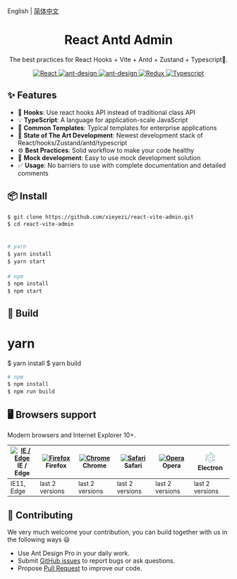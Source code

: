English | [简体中文](./README.zh_CN.md)

<h1 align="center">React Antd Admin</h1>

<div align="center">

The best practices for React Hooks + Vite + Antd + Zustand + Typescript🚀.

<a href="https://github.com/facebook/react">
  <img src="https://img.shields.io/badge/react-17.0.0-purple" alt="React">
</a>
<a href="https://github.com/vitejs/vite">
  <img src="https://img.shields.io/badge/vite-2.3.7-purple" alt="ant-design">
</a>
<a href="https://github.com/ant-design/ant-design">
  <img src="https://img.shields.io/badge/ant--design-4.16.2-purple" alt="ant-design">
</a>
<a href="https://github.com/pmndrs/zustand" rel="nofollow">
  <img src="https://img.shields.io/badge/zustand-4.0.5-purple" alt="Redux">
</a>
<a href="https://github.com/microsoft/TypeScript" rel="nofollow">
  <img src="https://img.shields.io/badge/typescript-4.3.2-purple" alt="Typescript">
</a>
</div>

<!-- - Preview: https://react-admin.hyyar.com -->

## ✨ Features

- 💎 **Hooks**: Use react hooks API instead of traditional class API
- 💡 **TypeScript**: A language for application-scale JavaScript
- 📐 **Common Templates**: Typical templates for enterprise applications
- 🚀 **State of The Art Development**: Newest development stack of React/hooks/Zustand/antd/typescript
- ⚙️ **Best Practices**: Solid workflow to make your code healthy
- 🔢 **Mock development**: Easy to use mock development solution
- ✅ **Usage**: No barriers to use with complete documentation and detailed comments

## 📦 Install

```bash
$ git clone https://github.com/xieyezi/react-vite-admin.git
$ cd react-vite-admin


# yarn
$ yarn install
$ yarn start

# npm
$ npm install
$ npm start
```

## 🔨 Build

# yarn
$ yarn install
$ yarn build

```bash
# npm
$ npm install
$ npm run build
```

## 🖥 Browsers support

Modern browsers and Internet Explorer 10+.

| [<img src="https://raw.githubusercontent.com/alrra/browser-logos/master/src/edge/edge_48x48.png" alt="IE / Edge" width="24px" height="24px" />](http://godban.github.io/browsers-support-badges/)</br>IE / Edge | [<img src="https://raw.githubusercontent.com/alrra/browser-logos/master/src/firefox/firefox_48x48.png" alt="Firefox" width="24px" height="24px" />](http://godban.github.io/browsers-support-badges/)</br>Firefox | [<img src="https://raw.githubusercontent.com/alrra/browser-logos/master/src/chrome/chrome_48x48.png" alt="Chrome" width="24px" height="24px" />](http://godban.github.io/browsers-support-badges/)</br>Chrome | [<img src="https://raw.githubusercontent.com/alrra/browser-logos/master/src/safari/safari_48x48.png" alt="Safari" width="24px" height="24px" />](http://godban.github.io/browsers-support-badges/)</br>Safari | [<img src="https://raw.githubusercontent.com/alrra/browser-logos/master/src/opera/opera_48x48.png" alt="Opera" width="24px" height="24px" />](http://godban.github.io/browsers-support-badges/)</br>Opera | [<img src="https://raw.githubusercontent.com/alrra/browser-logos/master/src/electron/electron_48x48.png" alt="Electron" width="24px" height="24px" />](http://godban.github.io/browsers-support-badges/)</br>Electron |
| --------------------------------------------------------------------------------------------------------------------------------------------------------------------------------------------------------------- | ----------------------------------------------------------------------------------------------------------------------------------------------------------------------------------------------------------------- | ------------------------------------------------------------------------------------------------------------------------------------------------------------------------------------------------------------- | ------------------------------------------------------------------------------------------------------------------------------------------------------------------------------------------------------------- | --------------------------------------------------------------------------------------------------------------------------------------------------------------------------------------------------------- | --------------------------------------------------------------------------------------------------------------------------------------------------------------------------------------------------------------------- |
| IE11, Edge                                                                                                                                                                                                      | last 2 versions                                                                                                                                                                                                   | last 2 versions                                                                                                                                                                                               | last 2 versions                                                                                                                                                                                               | last 2 versions                                                                                                                                                                                           | last 2 versions                                                                                                                                                                                                       |

## 🤝 Contributing

We very much welcome your contribution, you can build together with us in the following ways 😃

- Use Ant Design Pro in your daily work.
- Submit [GitHub issues](https://github.com/xieyezi/react-vite-admin/issues) to report bugs or ask questions.
- Propose [Pull Request](https://github.com/xieyezi/react-vite-admin/pulls) to improve our code.
